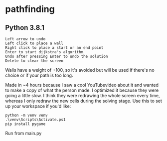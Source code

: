# pathfinding
## Python 3.8.1
```
Left arrow to undo
Left click to place a wall
Right click to place a start or an end point
Enter to start dijkstra's algorithm
Undo after pressing Enter to undo the solution
Delete to clear the screen
```

Walls have a weight of +100, so it's avoided but will be used if there's no choice or if your path is too long.

Made in ~4 hours because I saw a cool YouTubevideo about it and wanted to make a copy of what the person made. I optimized it because they were going a little slow. I think they were redrawing the whole screen every time, whereas I only redraw the new cells during the solving stage. Use this to set up your workspace if you'd like:

```
python -m venv venv
.\venv\Scripts\Activate.ps1
pip install pygame
```

Run from main.py
